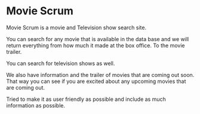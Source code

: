 # Movie Scrum

Movie Scrum is a movie and Television show search site.

You can search for any movie that is available in the data base and we will return everything from how much it made at the box office. To the movie trailer.

You can search for television shows as well.

We also have information and the trailer of movies that are coming out soon. That way you can see if you are excited about any upcoming movies that are coming out.

Tried to make it as user friendly as possible and include as much information as possible.

